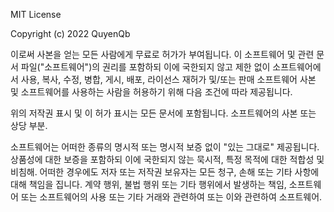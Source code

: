 MIT License

Copyright (c) 2022 QuyenQb

이로써 사본을 얻는 모든 사람에게 무료로 허가가 부여됩니다.
이 소프트웨어 및 관련 문서 파일("소프트웨어")의
권리를 포함하되 이에 국한되지 않고 제한 없이 소프트웨어에서
사용, 복사, 수정, 병합, 게시, 배포, 라이선스 재허가 및/또는 판매
소프트웨어 사본 및 소프트웨어를 사용하는 사람을 허용하기 위해
다음 조건에 따라 제공됩니다.

위의 저작권 표시 및 이 허가 표시는 모든 문서에 포함됩니다.
소프트웨어의 사본 또는 상당 부분.

소프트웨어는 어떠한 종류의 명시적 또는 명시적 보증 없이 "있는 그대로" 제공됩니다.
상품성에 대한 보증을 포함하되 이에 국한되지 않는 묵시적,
특정 목적에 대한 적합성 및 비침해. 어떠한 경우에도
저자 또는 저작권 보유자는 모든 청구, 손해 또는 기타 사항에 대해 책임을 집니다.
계약 행위, 불법 행위 또는 기타 행위에서 발생하는 책임,
소프트웨어 또는 소프트웨어의 사용 또는 기타 거래와 관련하여 또는 이와 관련하여
소프트웨어.
